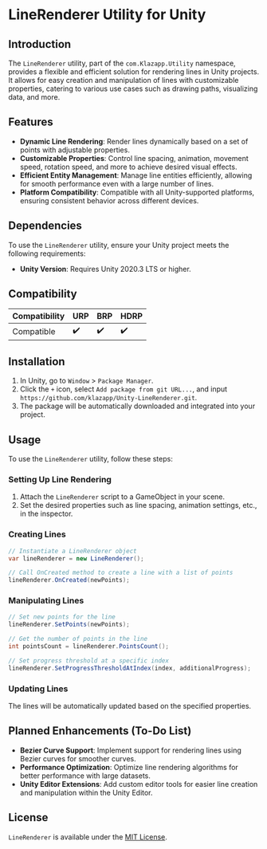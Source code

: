 # LineRenderer Utility for Unity

## Introduction
The `LineRenderer` utility, part of the `com.Klazapp.Utility` namespace, provides a flexible and efficient solution for rendering lines in Unity projects. It allows for easy creation and manipulation of lines with customizable properties, catering to various use cases such as drawing paths, visualizing data, and more.

## Features
- **Dynamic Line Rendering**: Render lines dynamically based on a set of points with adjustable properties.
- **Customizable Properties**: Control line spacing, animation, movement speed, rotation speed, and more to achieve desired visual effects.
- **Efficient Entity Management**: Manage line entities efficiently, allowing for smooth performance even with a large number of lines.
- **Platform Compatibility**: Compatible with all Unity-supported platforms, ensuring consistent behavior across different devices.

## Dependencies
To use the `LineRenderer` utility, ensure your Unity project meets the following requirements:
- **Unity Version**: Requires Unity 2020.3 LTS or higher.

## Compatibility
| Compatibility | URP | BRP | HDRP |
|---------------|-----|-----|------|
| Compatible    | ✔️   | ✔️   | ✔️    |

## Installation
1. In Unity, go to `Window` > `Package Manager`.
2. Click the `+` icon, select `Add package from git URL...`, and input `https://github.com/klazapp/Unity-LineRenderer.git`.
3. The package will be automatically downloaded and integrated into your project.

## Usage
To use the `LineRenderer` utility, follow these steps:

### Setting Up Line Rendering
1. Attach the `LineRenderer` script to a GameObject in your scene.
2. Set the desired properties such as line spacing, animation settings, etc., in the inspector.

### Creating Lines
```csharp
// Instantiate a LineRenderer object
var lineRenderer = new LineRenderer();

// Call OnCreated method to create a line with a list of points
lineRenderer.OnCreated(newPoints);
```

### Manipulating Lines
```csharp
// Set new points for the line
lineRenderer.SetPoints(newPoints);

// Get the number of points in the line
int pointsCount = lineRenderer.PointsCount();

// Set progress threshold at a specific index
lineRenderer.SetProgressThresholdAtIndex(index, additionalProgress);
```

### Updating Lines
The lines will be automatically updated based on the specified properties.

## Planned Enhancements (To-Do List)
- **Bezier Curve Support**: Implement support for rendering lines using Bezier curves for smoother curves.
- **Performance Optimization**: Optimize line rendering algorithms for better performance with large datasets.
- **Unity Editor Extensions**: Add custom editor tools for easier line creation and manipulation within the Unity Editor.

## License
`LineRenderer` is available under the [MIT License](LICENSE).
